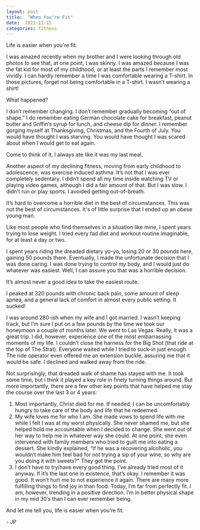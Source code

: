 ```yaml
---
layout: post
title:  "When You're Fit"
date:  2023-11-15 
categories: fitness
---
```

Life is easier when you're fit.

I was amazed recently when my brother and I were looking through old photos to see that, at one point, I was skinny. I was amazed because I was the fat kid for most of my childhood, or at least the parts I remember most vividly. I can hardly remember a time I was comfortable wearing a T-shirt. In those pictures, forget not being comfortable in a T-shirt. I wasn’t wearing a shirt!

What happened?

I don’t remember changing. I don’t remember gradually becoming “out of shape.” I do remember eating German chocolate cake for breakfast, peanut butter and Griffin’s syrup for lunch, and cheese dip for dinner. I remember gorging myself at Thanksgiving, Christmas, and the Fourth of July. You would have thought I was starving. You would have thought I was scared about when I would get to eat again.

Come to think of it, I always ate like it was my last meal.

Another aspect of my declining fitness, moving from early childhood to adolescence, was exercise induced asthma. It’s not that I was ever completely sedentary. I didn’t spend all my time inside watching TV or playing video games, although I did a fair amount of that. But I was slow. I didn’t run or play sports. I avoided getting out-of-breath.

It’s hard to overcome a horrible diet in the best of circumstances. This was not the best of circumstances. It's of little surprise that I ended up an obese young man.

Like most people who find themselves in a situation like mine, I spent years trying to lose weight. I tried every fad diet and workout routine imaginable, for at least a day or two.

I spent years riding the dreaded dietary yo-yo, losing 20 or 30 pounds here, gaining 50 pounds there. Eventually, I made the unfortunate decision that I was done caring. I was done trying to control my body, and I would just do whatever was easiest. Well, I can assure you that was a horrible decision.

It’s almost never a good idea to take the easiest route.

I peaked at 320 pounds with chronic back pain, some amount of sleep apnea, and a general lack of comfort in almost every public setting. It sucked!

I was around 280-ish when my wife and I got married. I wasn’t keeping track, but I’m sure I put on a few pounds by the time we took our honeymoon a couple of months later. We went to Las Vegas. Really, it was a great trip. I did, however, experience one of the most embarrassing moments of my life. I couldn’t close the harness for the Big Shot (that ride at the top of The Strat). Everyone waited while I tried to suck-in just enough. The ride operator even offered me an extension buckle, assuring me that it would be safe. I declined and walked away from the ride.

Not surprisingly, that dreaded walk of shame has stayed with me. It took some time, but I think it played a key role in finely turning things around. But more importantly, there are a few other key points that have helped me stay the course over the last 3 or 4 years: 
1.	Most importantly, Christ died for me. If needed, I can be uncomfortably hungry to take care of the body and life that he redeemed. 
2.	My wife loves me for who I am. She made vows to spend life with me while I felt I was at my worst physically. She never shamed me, but she helped hold me accountable when I decided to change. She went out of her way to help me in whatever way she could. At one point, she even intervened with family members who tried to guilt me into eating a dessert. She kindly explained, “If he was a recovering alcoholic, you wouldn’t make him feel bad for not trying a sip of your wine, so why are you doing it with sweets?” They got the point.
3.	I don’t have to try/have every good thing. I’ve already tried most of it anyway. If it’s the last one in existence, that’s okay. I remember it was good. It won’t hurt me to not experience it again. There are many more fulfilling things to find joy in than food. 
Today, I’m far from perfectly fit. I am, however, trending in a positive direction. I’m in better physical shape in my mid 30’s than I can ever remember  being.

And let me tell you, life is easier when you’re fit. 

<p>- JP</p>
